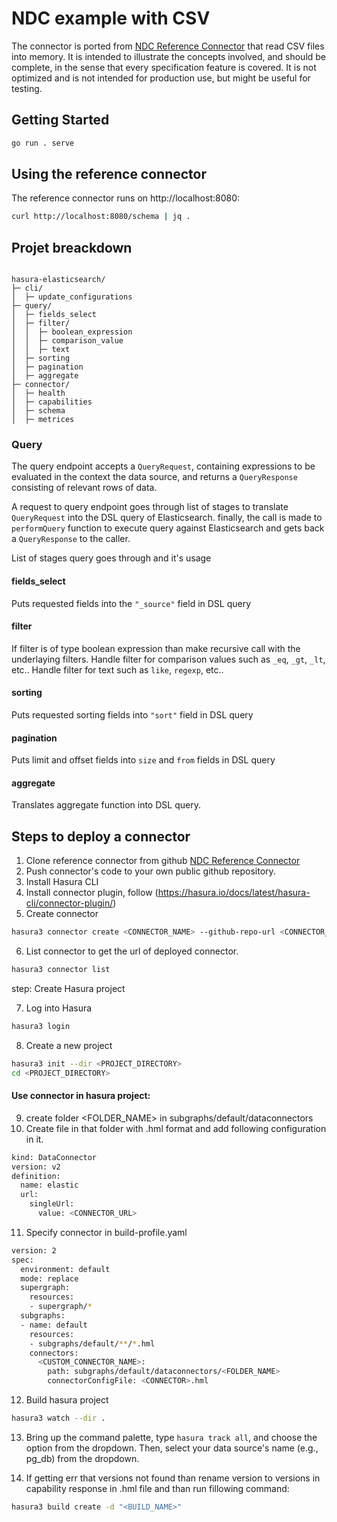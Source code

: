 # NDC example with CSV

The connector is ported from [NDC Reference Connector](https://github.com/hasura/ndc-sdk-go/tree/main/example/reference) that read CSV files into memory. It is intended to illustrate the concepts involved, and should be complete, in the sense that every specification feature is covered. It is not optimized and is not intended for production use, but might be useful for testing.

## Getting Started

```bash
go run . serve
```

## Using the reference connector

The reference connector runs on http://localhost:8080:

```sh
curl http://localhost:8080/schema | jq .
```

## Projet breackdown

```

hasura-elasticsearch/
├─ cli/
│  ├─ update_configurations
├─ query/
│  ├─ fields_select
│  ├─ filter/
│  │  ├─ boolean_expression
│  │  ├─ comparison_value
│  │  ├─ text
│  ├─ sorting
│  ├─ pagination
│  ├─ aggregate
├─ connector/
│  ├─ health
│  ├─ capabilities
│  ├─ schema
│  ├─ metrices

```

### Query

The query endpoint accepts a `QueryRequest`, containing expressions to be evaluated in the context the data source, and returns a `QueryResponse` consisting of relevant rows of data.

A request to query endpoint goes through list of stages to translate `QueryRequest` into the DSL query of Elasticsearch. finally, 
the call is made to `performQuery` function to execute query against Elasticsearch and gets back a `QueryResponse` to the caller.

List of stages query goes through and it's usage

#### fields_select
   
   Puts requested fields into the `"_source"` field in DSL query

#### filter
   
   If filter is of type boolean expression than make recursive call with the underlaying filters.
   Handle filter for comparison values such as `_eq`, `_gt`, `_lt`, etc..
   Handle filter for text such as `like`, `regexp`, etc..

#### sorting
   
   Puts requested sorting fields into `"sort"` field in DSL query

#### pagination
   
   Puts limit and offset fields into `size` and `from` fields in DSL query

#### aggregate
   
   Translates aggregate function into DSL query.


## Steps to deploy a connector

1. Clone reference connector from github [NDC Reference Connector](https://github.com/hasura/ndc-sdk-go/tree/main/example/reference)
2. Push connector's code to your own public github repository.
3. Install Hasura CLI
4. Install connector plugin, follow (https://hasura.io/docs/latest/hasura-cli/connector-plugin/)
5. Create connector

```bash
hasura3 connector create <CONNECTOR_NAME> --github-repo-url <CONNECTOR_GITHUB_URL>
```

6. List connector to get the url of deployed connector.

```bash
hasura3 connector list
```

step: Create Hasura project

7. Log into Hasura
  
```bash
hasura3 login
```

8. Create a new project

```bash
hasura3 init --dir <PROJECT_DIRECTORY>
cd <PROJECT_DIRECTORY>
```

#### Use connector in hasura project:
9. create folder <FOLDER_NAME> in subgraphs/default/dataconnectors 
10. Create file in that folder with <CONNECTOR>.hml format and add following configuration in it.

```bash
kind: DataConnector
version: v2
definition:
  name: elastic
  url:
    singleUrl:
      value: <CONNECTOR_URL>
```

11. Specify connector in build-profile.yaml

```bash
version: 2
spec:
  environment: default
  mode: replace
  supergraph:
    resources:
    - supergraph/*
  subgraphs:
  - name: default
    resources:
    - subgraphs/default/**/*.hml
    connectors:
      <CUSTOM_CONNECTOR_NAME>:
        path: subgraphs/default/dataconnectors/<FOLDER_NAME>
        connectorConfigFile: <CONNECTOR>.hml
```

12. Build hasura project

```bash
hasura3 watch --dir .
```

13. Bring up the command palette, type ``` hasura track all ```, and choose the option from the dropdown. Then, select your data source's name (e.g., pg_db) from the dropdown.

14. If getting err that versions not found than rename version to versions in capability response in <CONNECTOR>.hml file and than run fillowing command:

```bash
hasura3 build create -d "<BUILD_NAME>"
```